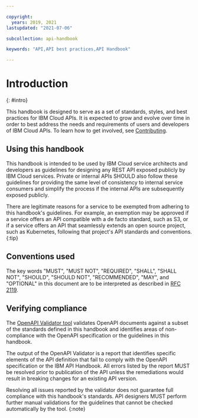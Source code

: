 ```yaml
---

copyright:
  years: 2019, 2021
lastupdated: "2021-07-06"

subcollection: api-handbook

keywords: "API,API best practices,API Handbook"

---
```


# Introduction
{: #intro}

This handbook is designed to serve as a set of standards, styles, and best practices for IBM Cloud
APIs. It is expected to grow and evolve over time in order to best address the needs and
requirements of users and developers of IBM Cloud APIs. To learn how to get involved, see
[Contributing](/docs/api-handbook?topic=api-handbook-contributing).

## Using this handbook

This handbook is intended to be used by IBM Cloud service architects and developers as guidelines
for designing any REST API exposed publicly by IBM Cloud services. Private or internal APIs SHOULD
also follow these guidelines for providing the same level of consistency to internal service
consumers and simplify the process if the internal APIs are subsequently exposed publicly.

There are legitimate reasons for a service to be exempted from adhering to this handbook's
guidelines. For example, an exemption may be approved if a service offers an API compatible with a
de facto standard, such as S3, or if a service offers an API that seamlessly extends an open
source project, such as Kubernetes, following that project's API standards and conventions.
{:tip}

## Conventions used

The key words "MUST", "MUST NOT", "REQUIRED", "SHALL", "SHALL NOT", "SHOULD", "SHOULD NOT",
"RECOMMENDED",  "MAY", and "OPTIONAL" in this document are to be interpreted as described in [RFC
2119](https://tools.ietf.org/html/rfc2119).

## Verifying compliance

The [OpenAPI Validator tool](https://github.com/IBM/openapi-validator) validates OpenAPI documents
against a subset of the standards defined in this handbook and identifies areas of non-compliance with
the OpenAPI specification or the guidelines in this handbook.

The output of the OpenAPI Validator is a report that identifies specific elements of the API definition
that fail to comply with the OpenAPI specification or the IBM API Handbook. All errors listed by the
report MUST be resolved prior to publication of the API unless the remediations would result in
breaking changes for an existing API version.

Resolving all issues reported by the validator does not guarantee full compliance
with this handbook's standards. API designers MUST perform further manual validations for the guidelines
that cannot be checked automatically by the tool.
{:note}
